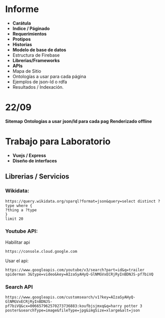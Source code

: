 Informe
=========
* **Carátula**
* **Indice / Páginado**
* **Requerimientos**
* **Protipos**
* **Historias**
* **Modelo de base de datos**
* Estructura de Firebase
* **Librerias/Frameworks**
* **APIs**
* Mapa de Sitio
* Ontologías a usar para cada página
* Ejemplos de json-ld o rdfa
* Resultados / Indexación.

22/09
============
**Sitemap**
**Ontologias a usar**
**json/ld para cada pag**
**Renderizado offline**

Trabajo para Laboratorio
============
* **Vuejs / Express**
* **Diseño de interfaces**


## Librerias / Servicios

### Wikidata:
```
https://query.wikidata.org/sparql?format=json&query=select distinct ?type where {
?thing a ?type
}
limit 20

```
### Youtube API:
Habilitar api
```
https://console.cloud.google.com

```
Usar el api:
```
https://www.googleapis.com/youtube/v3/search?part=id&q=trailer spiderman 3&type=video&key=AIzaSyAHyQ-GlNMGVxECRjRyInBDNJS-pf7biVQ
```

### Search API

```
https://www.googleapis.com/customsearch/v1?key=AIzaSyAHyQ-GlNMGVxECRjRyInBDNJS-pf7biVQ&cx=006657962570273736883:koufbjsjmxq&q=harry potter 3 poster&searchType=image&fileType=jpg&imgSize=xlarge&alt=json
```
